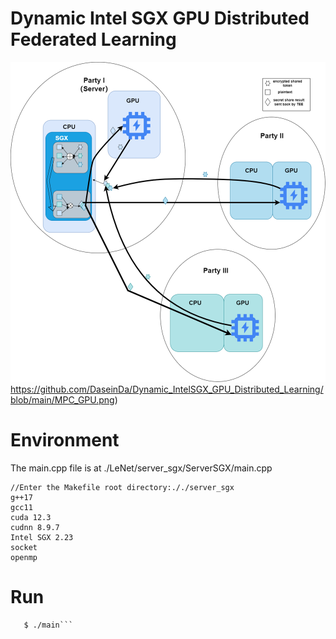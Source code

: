 # Dynamic Intel SGX GPU Distributed Federated Learning

![image](https://github.com/DaseinDa/Dynamic_IntelSGX_GPU_Distributed_Learning/blob/main/MPC_GPU.png)https://github.com/DaseinDa/Dynamic_IntelSGX_GPU_Distributed_Learning/blob/main/MPC_GPU.png)

# Environment

The main.cpp file is at ./LeNet/server_sgx/ServerSGX/main.cpp
```
//Enter the Makefile root directory:././server_sgx
g++17
gcc11
cuda 12.3
cudnn 8.9.7
Intel SGX 2.23
socket
openmp
```
# Run
```$ make
   $ ./main```
